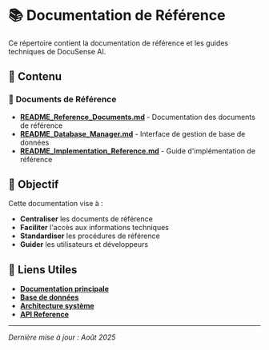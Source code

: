 # 📚 Documentation de Référence

Ce répertoire contient la documentation de référence et les guides techniques de DocuSense AI.

## 📁 Contenu

### 📄 **Documents de Référence**
- **[README_Reference_Documents.md](README_Reference_Documents.md)** - Documentation des documents de référence
- **[README_Database_Manager.md](README_Database_Manager.md)** - Interface de gestion de base de données
- **[README_Implementation_Reference.md](README_Implementation_Reference.md)** - Guide d'implémentation de référence

## 🎯 Objectif

Cette documentation vise à :
- **Centraliser** les documents de référence
- **Faciliter** l'accès aux informations techniques
- **Standardiser** les procédures de référence
- **Guider** les utilisateurs et développeurs

## 🔗 Liens Utiles

- **[Documentation principale](../README.md)**
- **[Base de données](../developers/BASE_DONNEES.md)**
- **[Architecture système](../developers/ARCHITECTURE.md)**
- **[API Reference](../developers/API_REFERENCE.md)**

---

*Dernière mise à jour : Août 2025*
